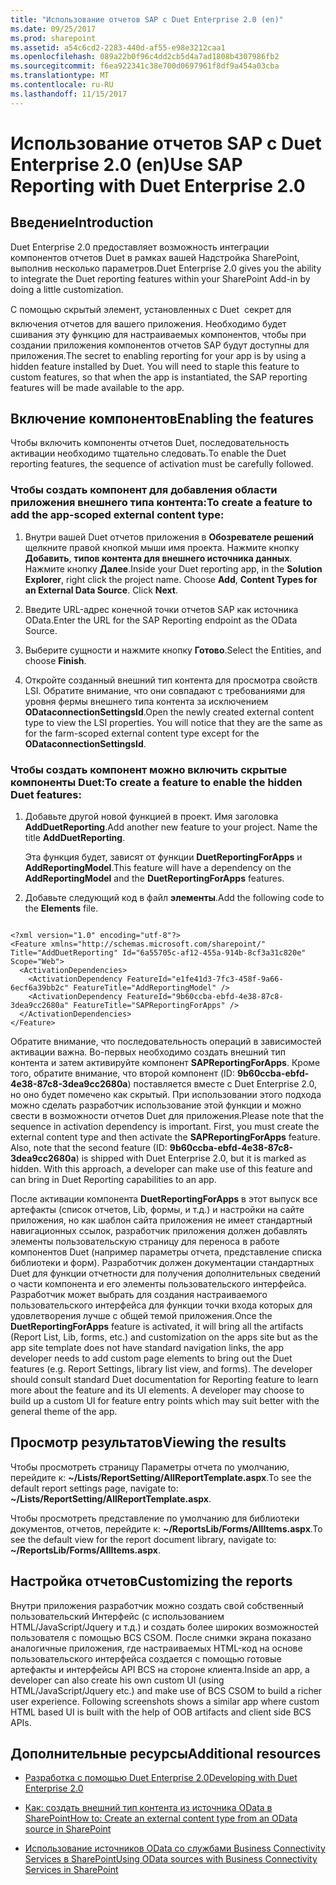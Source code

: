 ```yaml
---
title: "Использование отчетов SAP с Duet Enterprise 2.0 (en)"
ms.date: 09/25/2017
ms.prod: sharepoint
ms.assetid: a54c6cd2-2283-440d-af55-e98e3212caa1
ms.openlocfilehash: 089a22b0f96c4dd2cb5d4a7ad1808b4307986fb2
ms.sourcegitcommit: f6ea922341c38e700d0697961f8df9a454a03cba
ms.translationtype: MT
ms.contentlocale: ru-RU
ms.lasthandoff: 11/15/2017
---
```

# <a name="use-sap-reporting-with-duet-enterprise-20"></a><span data-ttu-id="3317d-102">Использование отчетов SAP с Duet Enterprise 2.0 (en)</span><span class="sxs-lookup"><span data-stu-id="3317d-102">Use SAP Reporting with Duet Enterprise 2.0</span></span>

## <a name="introduction"></a><span data-ttu-id="3317d-103">Введение</span><span class="sxs-lookup"><span data-stu-id="3317d-103">Introduction</span></span>
<span data-ttu-id="3317d-104"><a name="bkmk_Introduction"> </a></span><span class="sxs-lookup"><span data-stu-id="3317d-104"><a name="bkmk_Introduction"> </a></span></span>

<span data-ttu-id="3317d-105">Duet Enterprise 2.0 предоставляет возможность интеграции компонентов отчетов Duet в рамках вашей Надстройка SharePoint, выполнив несколько параметров.</span><span class="sxs-lookup"><span data-stu-id="3317d-105">Duet Enterprise 2.0 gives you the ability to integrate the Duet reporting features within your SharePoint Add-in by doing a little customization.</span></span>
  
    
    
<span data-ttu-id="3317d-p101">С помощью скрытый элемент, установленных с Duet  секрет для включения отчетов для вашего приложения. Необходимо будет сшивания эту функцию для настраиваемых компонентов, чтобы при создании приложения компонентов отчетов SAP будут доступны для приложения.</span><span class="sxs-lookup"><span data-stu-id="3317d-p101">The secret to enabling reporting for your app is by using a hidden feature installed by Duet. You will need to staple this feature to custom features, so that when the app is instantiated, the SAP reporting features will be made available to the app.</span></span>
  
    
    

## <a name="enabling-the-features"></a><span data-ttu-id="3317d-108">Включение компонентов</span><span class="sxs-lookup"><span data-stu-id="3317d-108">Enabling the features</span></span>
<span data-ttu-id="3317d-109"><a name="bkmk_EnablingTheFeatures"> </a></span><span class="sxs-lookup"><span data-stu-id="3317d-109"><a name="bkmk_EnablingTheFeatures"> </a></span></span>

<span data-ttu-id="3317d-110">Чтобы включить компоненты отчетов Duet, последовательность активации необходимо тщательно следовать.</span><span class="sxs-lookup"><span data-stu-id="3317d-110">To enable the Duet reporting features, the sequence of activation must be carefully followed.</span></span>
  
    
    

### <a name="to-create-a-feature-to-add-the-app-scoped-external-content-type"></a><span data-ttu-id="3317d-111">Чтобы создать компонент для добавления области приложения внешнего типа контента:</span><span class="sxs-lookup"><span data-stu-id="3317d-111">To create a feature to add the app-scoped external content type:</span></span>


1. <span data-ttu-id="3317d-p102">Внутри вашей Duet отчетов приложения в **Обозревателе решений** щелкните правой кнопкой мыши имя проекта. Нажмите кнопку **Добавить**, **типов контента для внешнего источника данных**. Нажмите кнопку **Далее**.</span><span class="sxs-lookup"><span data-stu-id="3317d-p102">Inside your Duet reporting app, in the **Solution Explorer**, right click the project name. Choose **Add**, **Content Types for an External Data Source**. Click **Next**.</span></span>
    
  
2. <span data-ttu-id="3317d-115">Введите URL-адрес конечной точки отчетов SAP как источника OData.</span><span class="sxs-lookup"><span data-stu-id="3317d-115">Enter the URL for the SAP Reporting endpoint as the OData Source.</span></span>
    
  
3. <span data-ttu-id="3317d-116">Выберите сущности и нажмите кнопку **Готово**.</span><span class="sxs-lookup"><span data-stu-id="3317d-116">Select the Entities, and choose **Finish**.</span></span>
    
  
4. <span data-ttu-id="3317d-p103">Откройте созданный внешний тип контента для просмотра свойств LSI. Обратите внимание, что они совпадают с требованиями для уровня фермы внешнего типа контента за исключением **ODataconnectionSettingsId**.</span><span class="sxs-lookup"><span data-stu-id="3317d-p103">Open the newly created external content type to view the LSI properties. You will notice that they are the same as for the farm-scoped external content type except for the **ODataconnectionSettingsId**.</span></span>
    
  

### <a name="to-create-a-feature-to-enable-the-hidden-duet-features"></a><span data-ttu-id="3317d-119">Чтобы создать компонент можно включить скрытые компоненты Duet:</span><span class="sxs-lookup"><span data-stu-id="3317d-119">To create a feature to enable the hidden Duet features:</span></span>


1. <span data-ttu-id="3317d-p104">Добавьте другой новой функцией в проект. Имя заголовка **AddDuetReporting**.</span><span class="sxs-lookup"><span data-stu-id="3317d-p104">Add another new feature to your project. Name the title **AddDuetReporting**.</span></span>
    
    <span data-ttu-id="3317d-122">Эта функция будет, зависят от функции **DuetReportingForApps** и **AddReportingModel**.</span><span class="sxs-lookup"><span data-stu-id="3317d-122">This feature will have a dependency on the **AddReportingModel** and the **DuetReportingForApps** features.</span></span>
    
  
2. <span data-ttu-id="3317d-123">Добавьте следующий код в файл **элементы**.</span><span class="sxs-lookup"><span data-stu-id="3317d-123">Add the following code to the **Elements** file.</span></span>
    
```
  
<?xml version="1.0" encoding="utf-8"?>
<Feature xmlns="http://schemas.microsoft.com/sharepoint/" Title="AddDuetReporting" Id="6a55705c-af12-455a-914b-8cf3a31c820e" Scope="Web">
  <ActivationDependencies>
    <ActivationDependency FeatureId="e1fe41d3-7fc3-458f-9a66-6ecf6a39bb2c" FeatureTitle="AddReportingModel" />
    <ActivationDependency FeatureId="9b60ccba-ebfd-4e38-87c8-3dea9cc2680a" FeatureTitle="SAPReportingForApps" />
  </ActivationDependencies>
</Feature>

```

<span data-ttu-id="3317d-p105">Обратите внимание, что последовательность операций в зависимостей активации важна. Во-первых необходимо создать внешний тип контента и затем активируйте компонент **SAPReportingForApps**. Кроме того, обратите внимание, что второй компонент (ID: **9b60ccba-ebfd-4e38-87c8-3dea9cc2680a**) поставляется вместе с Duet Enterprise 2.0, но оно будет помечено как скрытый. При использовании этого подхода можно сделать разработчик использование этой функции и можно свести в возможности отчетов Duet для приложения.</span><span class="sxs-lookup"><span data-stu-id="3317d-p105">Please note that the sequence in activation dependency is important. First, you must create the external content type and then activate the **SAPReportingForApps** feature. Also, note that the second feature (ID: **9b60ccba-ebfd-4e38-87c8-3dea9cc2680a**) is shipped with Duet Enterprise 2.0, but it is marked as hidden. With this approach, a developer can make use of this feature and can bring in Duet Reporting capabilities to an app.</span></span>
  
    
    
<span data-ttu-id="3317d-p106">После активации компонента **DuetReportingForApps** в этот выпуск все артефакты (список отчетов, Lib, формы, и т.д.) и настройки на сайте приложения, но как шаблон сайта приложения не имеет стандартный навигационных ссылок, разработчик приложения должен добавлять элементы пользовательскую страницу для переноса в работе компонентов Duet (например параметры отчета, представление списка библиотеки и форм). Разработчик должен документации стандартных Duet для функции отчетности для получения дополнительных сведений о части компонента и его элементы пользовательского интерфейса. Разработчик может выбрать для создания настраиваемого пользовательского интерфейса для функции точки входа которых для удовлетворения лучше с общей темой приложения.</span><span class="sxs-lookup"><span data-stu-id="3317d-p106">Once the **DuetReportingForApps** feature is activated, it will bring all the artifacts (Report List, Lib, forms, etc.) and customization on the apps site but as the app site template does not have standard navigation links, the app developer needs to add custom page elements to bring out the Duet features (e.g. Report Settings, library list view, and forms). The developer should consult standard Duet documentation for Reporting feature to learn more about the feature and its UI elements. A developer may choose to build up a custom UI for feature entry points which may suit better with the general theme of the app.</span></span>
  
    
    

## <a name="viewing-the-results"></a><span data-ttu-id="3317d-131">Просмотр результатов</span><span class="sxs-lookup"><span data-stu-id="3317d-131">Viewing the results</span></span>
<span data-ttu-id="3317d-132"><a name="bkmk_ViewingTheResults"> </a></span><span class="sxs-lookup"><span data-stu-id="3317d-132"><a name="bkmk_ViewingTheResults"> </a></span></span>

<span data-ttu-id="3317d-133">Чтобы просмотреть страницу Параметры отчета по умолчанию, перейдите к: **~/Lists/ReportSetting/AllReportTemplate.aspx**.</span><span class="sxs-lookup"><span data-stu-id="3317d-133">To see the default report settings page, navigate to: **~/Lists/ReportSetting/AllReportTemplate.aspx**.</span></span>
  
    
    
<span data-ttu-id="3317d-134">Чтобы просмотреть представление по умолчанию для библиотеки документов, отчетов, перейдите к: **~/ReportsLib/Forms/AllItems.aspx**.</span><span class="sxs-lookup"><span data-stu-id="3317d-134">To see the default view for the report document library, navigate to: **~/ReportsLib/Forms/AllItems.aspx**.</span></span>
  
    
    

## <a name="customizing-the-reports"></a><span data-ttu-id="3317d-135">Настройка отчетов</span><span class="sxs-lookup"><span data-stu-id="3317d-135">Customizing the reports</span></span>
<span data-ttu-id="3317d-136"><a name="bkmk_CustomizingTheReports"> </a></span><span class="sxs-lookup"><span data-stu-id="3317d-136"><a name="bkmk_CustomizingTheReports"> </a></span></span>

<span data-ttu-id="3317d-p107">Внутри приложения разработчик можно создать свой собственный пользовательский Интерфейс (с использованием HTML/JavaScript/Jquery и т.д.) и создать более широких возможностей пользователя с помощью BCS CSOM. После снимки экрана показано аналогичные приложения, где настраиваемых HTML-код на основе пользовательского интерфейса создается с помощью готовые артефакты и интерфейсы API BCS на стороне клиента.</span><span class="sxs-lookup"><span data-stu-id="3317d-p107">Inside an app, a developer can also create his own custom UI (using HTML/JavaScript/Jquery etc.) and make use of BCS CSOM to build a richer user experience. Following screenshots shows a similar app where custom HTML based UI is built with the help of OOB artifacts and client side BCS APIs.</span></span>
  
    
    

## <a name="additional-resources"></a><span data-ttu-id="3317d-139">Дополнительные ресурсы</span><span class="sxs-lookup"><span data-stu-id="3317d-139">Additional resources</span></span>
<span data-ttu-id="3317d-140"><a name="bk_addresources"> </a></span><span class="sxs-lookup"><span data-stu-id="3317d-140"><a name="bk_addresources"> </a></span></span>


-  [<span data-ttu-id="3317d-141">Разработка с помощью Duet Enterprise 2.0</span><span class="sxs-lookup"><span data-stu-id="3317d-141">Developing with Duet Enterprise 2.0</span></span>](developing-with-duet-enterprise-2-0.md)
    
  
-  [<span data-ttu-id="3317d-142">Как: создать внешний тип контента из источника OData в SharePoint</span><span class="sxs-lookup"><span data-stu-id="3317d-142">How to: Create an external content type from an OData source in SharePoint</span></span>](how-to-create-an-external-content-type-from-an-odata-source-in-sharepoint.md)
    
  
-  [<span data-ttu-id="3317d-143">Использование источников OData со службами Business Connectivity Services в SharePoint</span><span class="sxs-lookup"><span data-stu-id="3317d-143">Using OData sources with Business Connectivity Services in SharePoint</span></span>](using-odata-sources-with-business-connectivity-services-in-sharepoint.md)
    
  

